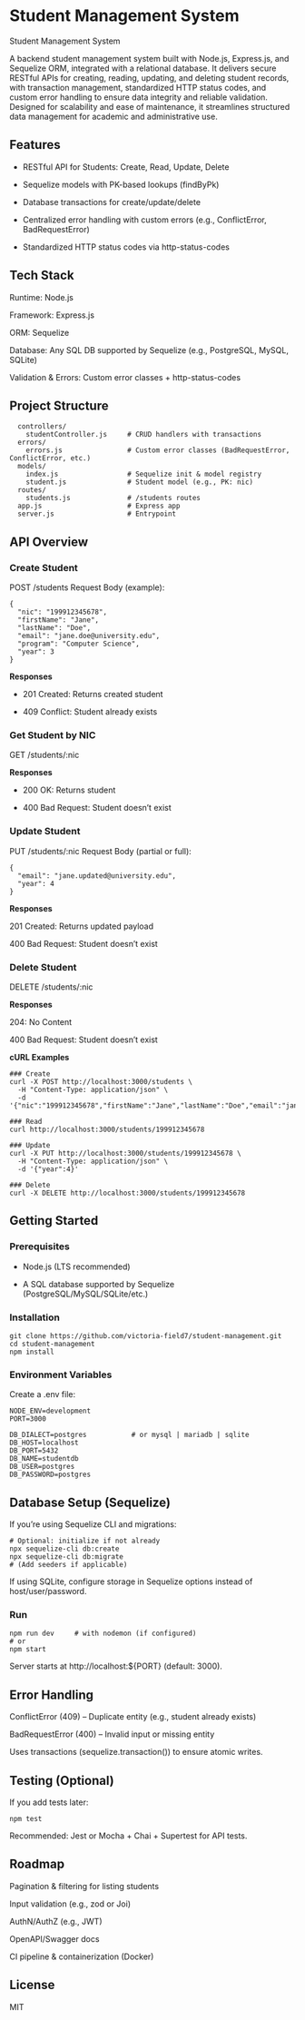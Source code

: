 # Student Management System

Student Management System

A backend student management system built with Node.js, Express.js, and Sequelize ORM, integrated with a relational database. It delivers secure RESTful APIs for creating, reading, updating, and deleting student records, with transaction management, standardized HTTP status codes, and custom error handling to ensure data integrity and reliable validation. Designed for scalability and ease of maintenance, it streamlines structured data management for academic and administrative use.


## Features

* RESTful API for Students: Create, Read, Update, Delete

* Sequelize models with PK-based lookups (findByPk)

* Database transactions for create/update/delete

* Centralized error handling with custom errors (e.g., ConflictError, BadRequestError)

* Standardized HTTP status codes via http-status-codes

## Tech Stack

Runtime: Node.js

Framework: Express.js

ORM: Sequelize

Database: Any SQL DB supported by Sequelize (e.g., PostgreSQL, MySQL, SQLite)

Validation & Errors: Custom error classes + http-status-codes

## Project Structure
``` src/
  controllers/
    studentController.js     # CRUD handlers with transactions
  errors/
    errors.js                # Custom error classes (BadRequestError, ConflictError, etc.)
  models/
    index.js                 # Sequelize init & model registry
    student.js               # Student model (e.g., PK: nic)
  routes/
    students.js              # /students routes
  app.js                     # Express app
  server.js                  # Entrypoint
```
## API Overview
### Create Student

POST /students
Request Body (example):
```
{
  "nic": "199912345678",
  "firstName": "Jane",
  "lastName": "Doe",
  "email": "jane.doe@university.edu",
  "program": "Computer Science",
  "year": 3
}
```

**Responses**

* 201 Created: Returns created student

* 409 Conflict: Student already exists

### Get Student by NIC

GET /students/:nic

**Responses**

* 200 OK: Returns student

* 400 Bad Request: Student doesn’t exist

### Update Student

PUT /students/:nic
Request Body (partial or full):
```
{
  "email": "jane.updated@university.edu",
  "year": 4
}
```

**Responses**

201 Created: Returns updated payload

400 Bad Request: Student doesn’t exist

### Delete Student

DELETE /students/:nic

**Responses**

204: No Content

400 Bad Request: Student doesn’t exist

**cURL Examples**
```
### Create
curl -X POST http://localhost:3000/students \
  -H "Content-Type: application/json" \
  -d '{"nic":"199912345678","firstName":"Jane","lastName":"Doe","email":"jane.doe@university.edu"}'

### Read
curl http://localhost:3000/students/199912345678

### Update
curl -X PUT http://localhost:3000/students/199912345678 \
  -H "Content-Type: application/json" \
  -d '{"year":4}'

### Delete
curl -X DELETE http://localhost:3000/students/199912345678
```

## Getting Started
### Prerequisites

* Node.js (LTS recommended)

* A SQL database supported by Sequelize (PostgreSQL/MySQL/SQLite/etc.)

### Installation
```
git clone https://github.com/victoria-field7/student-management.git
cd student-management
npm install
```

### Environment Variables

Create a .env file:
```
NODE_ENV=development
PORT=3000

DB_DIALECT=postgres           # or mysql | mariadb | sqlite
DB_HOST=localhost
DB_PORT=5432
DB_NAME=studentdb
DB_USER=postgres
DB_PASSWORD=postgres
```

## Database Setup (Sequelize)

If you’re using Sequelize CLI and migrations:

```
# Optional: initialize if not already
npx sequelize-cli db:create
npx sequelize-cli db:migrate
# (Add seeders if applicable)
```

If using SQLite, configure storage in Sequelize options instead of host/user/password.

### Run
```
npm run dev     # with nodemon (if configured)
# or
npm start
```


Server starts at http://localhost:${PORT} (default: 3000).

## Error Handling

ConflictError (409) – Duplicate entity (e.g., student already exists)

BadRequestError (400) – Invalid input or missing entity

Uses transactions (sequelize.transaction()) to ensure atomic writes.

## Testing (Optional)

If you add tests later:
```
npm test
```


Recommended: Jest or Mocha + Chai + Supertest for API tests.

## Roadmap

Pagination & filtering for listing students

Input validation (e.g., zod or Joi)

AuthN/AuthZ (e.g., JWT)

OpenAPI/Swagger docs

CI pipeline & containerization (Docker)

## License

MIT

